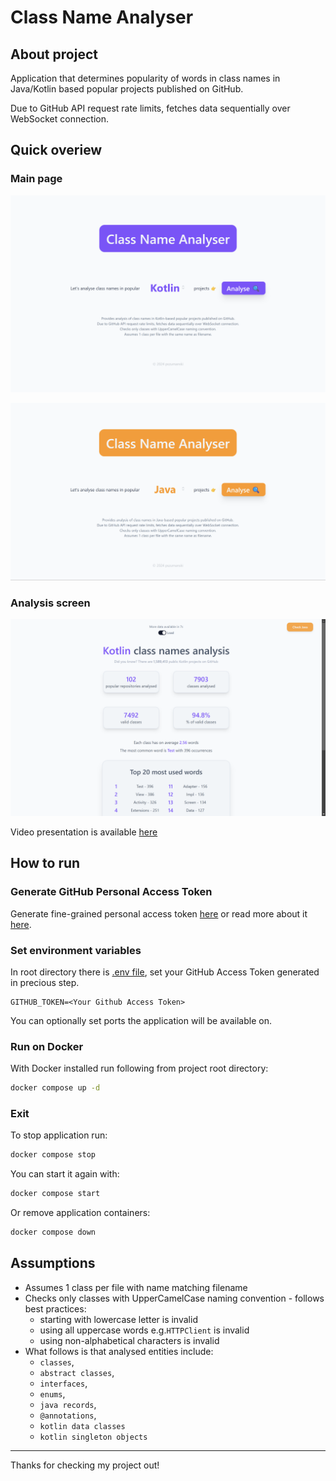 # Class Name Analyser

## About project

Application that determines popularity of words in class names in Java/Kotlin based popular projects published on GitHub.

Due to GitHub API request rate limits, fetches data sequentially over WebSocket connection.

## Quick overiew

### Main page

![kotlin main page](/readme-assets/kotlin-main.png)

![java main page](/readme-assets/java-main.png)

### Analysis screen

![analysis](/readme-assets/analysis.png)

Video presentation is available [here](https://youtu.be/d_yw3Qxh5P4)

## How to run

### Generate GitHub Personal Access Token

Generate fine-grained personal access token [here](https://github.com/settings/personal-access-tokens/new) or read more about it [here](https://docs.github.com/en/authentication/keeping-your-account-and-data-secure/managing-your-personal-access-tokens).

### Set environment variables

In root directory there is [.env file](.env), set your GitHub Access Token generated in precious step.

```Dotenv
GITHUB_TOKEN=<Your Github Access Token>
```

You can optionally set ports the application will be available on.

### Run on Docker

With Docker installed run following from project root directory:

```bash
docker compose up -d
```

### Exit

To stop application run:

```bash
docker compose stop
```

You can start it again with:

```bash
docker compose start
```

Or remove application containers:

```bash
docker compose down
```

## Assumptions

- Assumes 1 class per file with name matching filename
- Checks only classes with UpperCamelCase naming convention - follows best practices:
  - starting with lowercase letter is invalid
  - using all uppercase words e.g.`HTTPClient` is invalid
  - using non-alphabetical characters is invalid
- What follows is that analysed entities include:
  - `classes`,
  - `abstract classes`,
  - `interfaces`,
  - `enums`,
  - `java records`,
  - `@annotations`,
  - `kotlin data classes`
  - `kotlin singleton objects`

---

Thanks for checking my project out!
